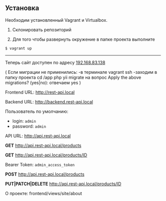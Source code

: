 Установка
------------
Необходим установленный Vagrant и Virtualbox.

1) Склонировать репозиторий

2) Для того чтобы развернуть окружение в папке проекта выполните 

```bash
$ vagrant up
```
---
Теперь сайт доступен по адресу
[192.168.83.138](http://rest-api.local)

( Если миграции не применились:
-в терминале
  vagrant ssh
 -заходим в папку проекта
  cd /app
  php yii migrate
на вопрос Apply the above migrations? (yes|no): отвечаем yes )

Frontend URL: http://rest-api.local

Backend URL: http://backend.rest-api.local

Пользователь по умолчанию:
* login: `admin`
* password: `admin`

API URL: http://api.rest-api.local

**GET** http://api.rest-api.local/products

**GET** http://api.rest-api.local/products/ID


Bearer Token: `admin_access_token`

**POST** http://api.rest-api.local/products

**PUT|PATCH|DELETE** http://api.rest-api.local/products/ID

О проекте: frontend/views/site/about

